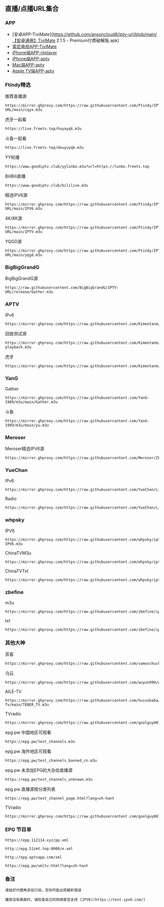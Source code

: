 ## 直播/点播URL集合

### APP

- [安卓APP-TiviMate](https://github.com/ansoncloud8/iptv-url/blob/main/【安卓通用】TiviMate 2.1.5 - Premium付费破解版.apk)
- [索尼电视APP-TiviMate](https://github.com/ansoncloud8/iptv-url/blob/main/【索尼电视】TiviMate-Premium-2.8.0.apk)
- [iPhone端APP-ntplayer](https://apps.apple.com/cn/app/ntplayer/id1613758141)
- [iPhone端APP-aptv](https://apps.apple.com/cn/app/aptv/id1630403500)
- [Mac端APP-aptv](https://apps.apple.com/cn/app/aptv/id1630403500)
- [Apple TV端APP-aptv](https://apps.apple.com/cn/app/aptv/id1630403500)
	
	 
### Ftindy精选	

推荐直播源
```
https://mirror.ghproxy.com/https://raw.githubusercontent.com/Ftindy/IPTV-URL/main/cqyx.m3u

```

虎牙一起看
```
https://live.freetv.top/huyayqk.m3u

```

斗鱼一起看
```
https://live.freetv.top/douyuyqk.m3u

```

YY轮播
```
https://www.goodiptv.club/yylunbo.m3u?url=https://lunbo.freetv.top

```

BiliBili直播
```
https://www.goodiptv.club/bililive.m3u

```

精选IPV6源
```
https://mirror.ghproxy.com/https://raw.githubusercontent.com/Ftindy/IPTV-URL/main/IPV6.m3u

```

4K/8K源
```
https://mirror.ghproxy.com/https://raw.githubusercontent.com/Ftindy/IPTV-URL/main/IPTV.m3u

```

YQGD源
```
https://mirror.ghproxy.com/https://raw.githubusercontent.com/Ftindy/IPTV-URL/main/yqgd.m3u

```

### BigBigGrandG

BigBigGrandG源
```
https://raw.githubusercontent.com/BigBigGrandG/IPTV-URL/release/Gather.m3u

```

### APTV

IPv6
```
https://mirror.ghproxy.com/https://raw.githubusercontent.com/Kimentanm/aptv/master/m3u/iptv.m3u

```

回放测试源
```
https://mirror.ghproxy.com/https://raw.githubusercontent.com/Kimentanm/aptv/master/m3u/aptv-playback.m3u

```

虎牙
```
https://mirror.ghproxy.com/https://raw.githubusercontent.com/Kimentanm/aptv/master/m3u/ya.m3u

```

### YanG

Gather
```
https://mirror.ghproxy.com/https://raw.githubusercontent.com/YanG-1989/m3u/main/Gather.m3u

```

斗鱼
```
https://mirror.ghproxy.com/https://raw.githubusercontent.com/YanG-1989/m3u/main/yu.m3u

```


### Meroser

Meroser精选IPV6源
```
https://mirror.ghproxy.com/https://raw.githubusercontent.com/Meroser/IPTV/main/IPTV.m3u

```

### YueChan

IPv6
```
https://mirror.ghproxy.com/https://raw.githubusercontent.com/YueChan/Live/main/IPTV.m3u

```

Radio
```
https://mirror.ghproxy.com/https://raw.githubusercontent.com/YueChan/Live/main/Radio.m3u

```

### whpsky

IPV6
```
https://mirror.ghproxy.com/https://raw.githubusercontent.com/whpsky/iptv/main/IPTV-IPV6.m3u

```

ChinaTVM3u
```
https://mirror.ghproxy.com/https://raw.githubusercontent.com/whpsky/iptv/main/chinatv.m3u

```

ChinaTVTxt
```
https://mirror.ghproxy.com/https://raw.githubusercontent.com/whpsky/iptv/main/chinatv.txt

```


### zbefine

m3u
```
https://mirror.ghproxy.com/https://raw.githubusercontent.com/zbefine/iptv/main/iptv.m3u

```

txt
```
https://mirror.ghproxy.com/https://raw.githubusercontent.com/zbefine/iptv/main/iptv.txt

```

### 其他大神

茶客
```
https://mirror.ghproxy.com/https://raw.githubusercontent.com/vamoschuck/TV/main/M3U

```

乌云
```
https://mirror.ghproxy.com/https://raw.githubusercontent.com/wuyun999/wuyun/main/zb/aptv.txt

```

AILE-TV
```
https://mirror.ghproxy.com/https://raw.githubusercontent.com/hussobaba/AILE-Tv/main/TEBER_TV.m3u

```

TVradio
```
https://mirror.ghproxy.com/https://raw.githubusercontent.com/goolguy007/radioer/main/TVradio

```
  

epg.pw 中国地区可观看
```
https://epg.pw/test_channels.m3u

```

epg.pw 海外地区可观看
```
https://epg.pw/test_channels_banned_cn.m3u

```

epg.pw 未添加EPG的大杂烩直播源
```
https://epg.pw/test_channels_unknown.m3u

```

epg.pw 直播源按分类列表
```
https://epg.pw/test_channel_page.html?lang=zh-hant

```

TVradio
```
https://mirror.ghproxy.com/https://raw.githubusercontent.com/goolguy007/radioer/main/TVradio

```

### EPG 节目单

```
https://epg.112114.xyz/pp.xml

```
```
http://epg.51zmt.top:8000/e.xml

```
```
http://epg.aptvapp.com/xml

```
```
https://epg.pw/xmltv.html?lang=zh-hant

```

### 备注
```
请挂好代理再添加订阅，否则可能出现解析错误

```
```
播放没有画面时，请检查自己的网络是否支持 [IPV6](https://test-ipv6.com/)
```
